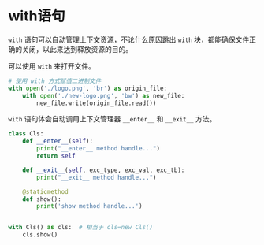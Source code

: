 # with语句

`with` 语句可以自动管理上下文资源，不论什么原因跳出 `with` 块，都能确保文件正确的关闭，以此来达到释放资源的目的。

可以使用 `with` 来打开文件。

```python
# 使用 with 方式赋值二进制文件
with open('./logo.png', 'br') as origin_file:
    with open('./new-logo.png', 'bw') as new_file:
        new_file.write(origin_file.read())
```

`with` 语句体会自动调用上下文管理器 `__enter__` 和 `__exit__` 方法。

```python
class Cls:
    def __enter__(self):
        print("__enter__ method handle...")
        return self

    def __exit__(self, exc_type, exc_val, exc_tb):
        print("__exit__ method handle...")

    @staticmethod
    def show():
        print('show method handle...')


with Cls() as cls:  # 相当于 cls=new Cls() 
    cls.show()
```